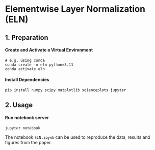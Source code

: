 # Elementwise Layer Normalization (ELN)


## 1. Preparation

#### Create and Activate a Virtual Environment

```
# e.g. using conda
conda create -n eln python=3.11
conda activate eln
```

#### Install Dependencies

```
pip install numpy scipy matplotlib scienceplots jupyter
```

## 2. Usage

#### Run notebook server

```
jupyter notebook
```

The notebook `ELN.ipynb` can be used to reproduce the data, results and figures from the paper. 
